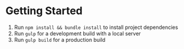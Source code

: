 # Getting Started

1. Run `npm install && bundle install` to install project dependencies
2. Run `gulp` for a development build with a local server
3. Run `gulp build` for a production build
